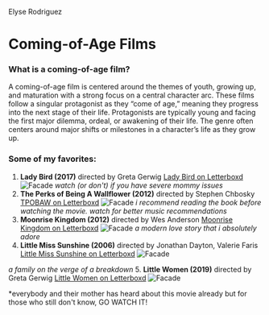 Elyse Rodriguez
# Coming-of-Age Films
### What is a coming-of-age film?
A coming-of-age film is centered around the themes of youth, growing up, and maturation with a strong focus on a central character arc. These films follow a singular protagonist as they “come of age,” meaning they progress into the next stage of their life. Protagonists are typically young and facing the first major dilemma, ordeal, or awakening of their life. The genre often centers around major shifts or milestones in a character’s life as they grow up. 
### Some of my favorites:
1. **Lady Bird (2017)** directed by Greta Gerwig
[Lady Bird on Letterboxd](https://letterboxd.com/film/lady-bird/)
![Facade](https://i.pinimg.com/originals/5b/e8/1a/5be81a229b881674352e7a42145271fa.jpg)
*watch (or don't) if you have severe mommy issues*
2. **The Perks of Being A Wallflower (2012)** directed by Stephen Chbosky
[TPOBAW on Letterboxd](https://letterboxd.com/film/the-perks-of-being-a-wallflower/)
![Facade](https://i.pinimg.com/originals/5b/c1/7b/5bc17b6ef6493481921155f1932e3621.jpg)
*i recommend reading the book before watching the movie. watch for better music recommendations*
3. **Moonrise Kingdom (2012)** directed by Wes Anderson
[Moonrise Kingdom on Letterboxd](https://letterboxd.com/film/moonrise-kingdom/)
![Facade](https://i.pinimg.com/originals/2c/4c/82/2c4c824f8b342d243e5f6b0185bd3ee4.jpg)
*a modern love story that i absolutely adore*
4. **Little Miss Sunshine (2006)** directed by Jonathan Dayton, Valerie Faris
[Little Miss Sunshine on Letterboxd](https://letterboxd.com/film/little-miss-sunshine/)
![Facade](https://i.pinimg.com/originals/4c/f9/b9/4cf9b9d1f2195b00a413b1121cc996f5.jpg)

*a family on the verge of a breakdown*
5. **Little Women (2019)** directed by Greta Gerwig
[Little Women on Letterboxd](https://letterboxd.com/film/little-women-2019/)
![Facade](https://i.pinimg.com/originals/77/54/68/7754682e32f35b44ba0c64675979fcdf.jpg)

*everybody and their mother has heard about this movie already but for those who still don't know, GO WATCH IT!

